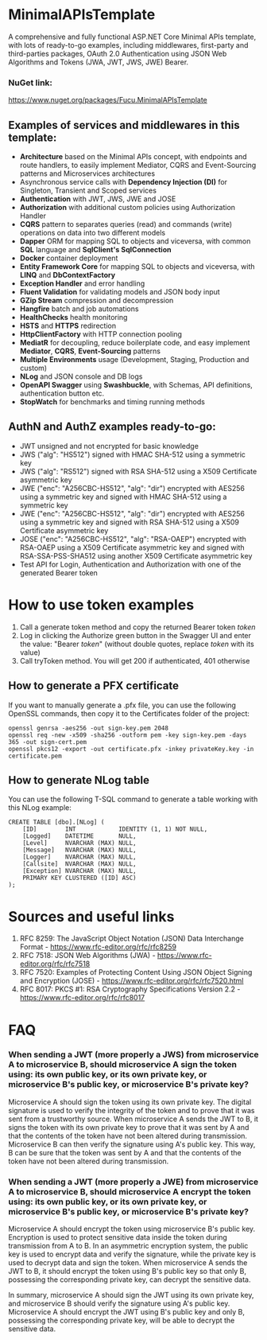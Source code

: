 # MinimalAPIsTemplate
A comprehensive and fully functional ASP.NET Core Minimal APIs template, with lots of ready-to-go examples, including middlewares, first-party and third-parties packages, OAuth 2.0 Authentication using JSON Web Algorithms and Tokens (JWA, JWT, JWS, JWE) Bearer.  

### NuGet link:  
https://www.nuget.org/packages/Fucu.MinimalAPIsTemplate  
  
## Examples of services and middlewares in this template:  
- **Architecture** based on the Minimal APIs concept, with endpoints and route handlers, to easily implement Mediator, CQRS and Event-Sourcing patterns and Microservices architectures  
- Asynchronous service calls with **Dependency Injection (DI)** for Singleton, Transient and Scoped services  
- **Authentication** with JWT, JWS, JWE and JOSE  
- **Authorization** with additional custom policies using Authorization Handler
- **CQRS** pattern to separates queries (read) and commands (write) operations on data into two different models  
- **Dapper** ORM for mapping SQL to objects and viceversa, with common **SQL** language and **SqlClient's SqlConnection**  
- **Docker** container deployment  
- **Entity Framework Core** for mapping SQL to objects and viceversa, with **LINQ** and **DbContextFactory**  
- **Exception Handler** and error handling
- **Fluent Validation** for validating models and JSON body input  
- **GZip Stream** compression and decompression  
- **Hangfire** batch and job automations  
- **HealthChecks** health monitoring  
- **HSTS** and **HTTPS** redirection  
- **HttpClientFactory** with HTTP connection pooling  
- **MediatR** for decoupling, reduce boilerplate code, and easy implement **Mediator**, **CQRS**, **Event-Sourcing** patterns  
- **Multiple Environments** usage (Development, Staging, Production and custom)  
- **NLog** and JSON console and DB logs  
- **OpenAPI Swagger** using **Swashbuckle**, with Schemas, API definitions, authentication button etc.  
- **StopWatch** for benchmarks and timing running methods  

## AuthN and AuthZ examples ready-to-go:  
- JWT unsigned and not encrypted for basic knowledge  
- JWS ("alg": "HS512") signed with HMAC SHA-512 using a symmetric key  
- JWS ("alg": "RS512") signed with RSA SHA-512 using a X509 Certificate asymmetric key  
- JWE ("enc": "A256CBC-HS512", "alg": "dir") encrypted with AES256 using a symmetric key and signed with HMAC SHA-512 using a symmetric key  
- JWE ("enc": "A256CBC-HS512", "alg": "dir") encrypted with AES256 using a symmetric key and signed with RSA SHA-512 using a X509 Certificate asymmetric key  
- JOSE ("enc": "A256CBC-HS512", "alg": "RSA-OAEP") encrypted with RSA-OAEP using a X509 Certificate asymmetric key and signed with RSA-SSA-PSS-SHA512 using another X509 Certificate asymmetric key  
- Test API for Login, Authentication and Authorization with one of the generated Bearer token  
  
# How to use token examples  
1. Call a generate token method and copy the returned Bearer token *token*  
2. Log in clicking the Authorize green button in the Swagger UI and enter the value: "Bearer *token*" (without double quotes, replace *token* with its value)  
3. Call tryToken method. You will get 200 if authenticated, 401 otherwise  

## How to generate a PFX certificate
If you want to manually generate a .pfx file, you can use the following OpenSSL commands, then copy it to the Certificates folder of the project:  

```
openssl genrsa -aes256 -out sign-key.pem 2048  
openssl req -new -x509 -sha256 -outform pem -key sign-key.pem -days 365 -out sign-cert.pem  
openssl pkcs12 -export -out certificate.pfx -inkey privateKey.key -in certificate.pem  
```

## How to generate NLog table  
You can use the following T-SQL command to generate a table working with this NLog example:  

```
CREATE TABLE [dbo].[NLog] (
    [ID]        INT            IDENTITY (1, 1) NOT NULL,
    [Logged]    DATETIME       NULL,
    [Level]     NVARCHAR (MAX) NULL,
    [Message]   NVARCHAR (MAX) NULL,
    [Logger]    NVARCHAR (MAX) NULL,
    [Callsite]  NVARCHAR (MAX) NULL,
    [Exception] NVARCHAR (MAX) NULL,
    PRIMARY KEY CLUSTERED ([ID] ASC)
);
```

# Sources and useful links
1. RFC 8259: The JavaScript Object Notation (JSON) Data Interchange Format - https://www.rfc-editor.org/rfc/rfc8259
2. RFC 7518: JSON Web Algorithms (JWA) - https://www.rfc-editor.org/rfc/rfc7518  
3. RFC 7520: Examples of Protecting Content Using JSON Object Signing and Encryption (JOSE) - https://www.rfc-editor.org/rfc/rfc7520.html
4. RFC 8017: PKCS #1: RSA Cryptography Specifications Version 2.2 - https://www.rfc-editor.org/rfc/rfc8017

# FAQ
### When sending a JWT (more properly a JWS) from microservice A to microservice B, should microservice A sign the token using: its own public key, or its own private key, or microservice B's public key, or microservice B's private key?

Microservice A should sign the token using its own private key. The digital signature is used to verify the integrity of the token and to prove that it was sent from a trustworthy source. When microservice A sends the JWT to B, it signs the token with its own private key to prove that it was sent by A and that the contents of the token have not been altered during transmission. Microservice B can then verify the signature using A's public key. This way, B can be sure that the token was sent by A and that the contents of the token have not been altered during transmission.

### When sending a JWT (more properly a JWE) from microservice A to microservice B, should microservice A encrypt the token using: its own public key, or its own private key, or microservice B's public key, or microservice B's private key?

Microservice A should encrypt the token using microservice B's public key. Encryption is used to protect sensitive data inside the token during transmission from A to B. In an asymmetric encryption system, the public key is used to encrypt data and verify the signature, while the private key is used to decrypt data and sign the token. When microservice A sends the JWT to B, it should encrypt the token using B's public key so that only B, possessing the corresponding private key, can decrypt the sensitive data.

In summary, microservice A should sign the JWT using its own private key, and microservice B should verify the signature using A's public key. Microservice A should encrypt the JWT using B's public key and only B, possessing the corresponding private key, will be able to decrypt the sensitive data.
